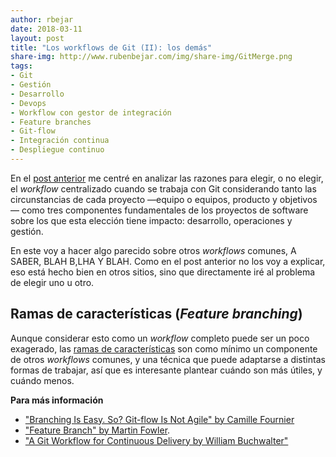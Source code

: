 ```yaml
---
author: rbejar
date: 2018-03-11
layout: post
title: "Los workflows de Git (II): los demás"
share-img: http://www.rubenbejar.com/img/share-img/GitMerge.png
tags:
- Git
- Gestión
- Desarrollo
- Devops
- Workflow con gestor de integración
- Feature branches
- Git-flow
- Integración continua
- Despliegue continuo
---
```


En el [post anterior]({{base.url}}/2018/03/git-workflows-centralizado/) me centré en analizar las razones para elegir, o no elegir, el *workflow* centralizado cuando se trabaja con Git considerando tanto las circunstancias de cada proyecto —equipo o equipos, producto y objetivos— como tres componentes fundamentales de los proyectos de software sobre los que esta elección tiene impacto: desarrollo, operaciones y gestión.

En este voy a hacer algo parecido sobre otros *workflows* comunes, A SABER, BLAH B,LHA Y BLAH. Como en el post anterior no los voy a explicar, eso está hecho bien en otros sitios, sino que directamente iré al problema de elegir uno u otro.

## Ramas de características (*Feature branching*)

Aunque considerar esto como un *workflow* completo puede ser un poco exagerado, las [ramas de características](https://www.atlassian.com/git/tutorials/comparing-workflows/feature-branch-workflow) son como mínimo un componente de otros *workflows* comunes, y una técnica que puede adaptarse a distintas formas de trabajar, así que es interesante plantear cuándo son más útiles, y cuándo menos.






**Para más información**
- ["Branching Is Easy. So? Git-flow Is Not Agile" by Camille Fournier](http://www.elidedbranches.com/2013/02/branching-is-easy-so.html)
- ["Feature Branch" by Martin Fowler](https://martinfowler.com/bliki/FeatureBranch.html).
- ["A Git Workflow for Continuous Delivery by William Buchwalter"](https://blogs.technet.microsoft.com/devops/2016/06/21/a-git-workflow-for-continuous-delivery/)
